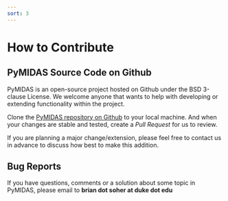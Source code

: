 ```yaml
---
sort: 3
---
```


# How to Contribute

## PyMIDAS Source Code on Github 

PyMIDAS is an open-source project hosted on Github under the BSD 3-clause License. We welcome anyone that wants to help with developing or extending functionality within the project.

Clone the [PyMIDAS repository on Github](<https://github.com/bsoher/pymidas>) to your local machine. And when your changes are stable and tested, create a *Pull Request* for us to review.  

If you are planning a major change/extension, please feel free to contact us in advance to discuss how best to make this addition.

## Bug Reports

If you have questions, comments or a solution about some topic in PyMIDAS, please email to **brian dot soher at duke dot edu** 


